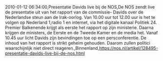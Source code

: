 2010-01-12 06:34:00,Presentatie Davids live bij de NOS,De NOS zendt live de presentatie uit van het rapport van de commissie- Davids over de Nederlandse steun aan de Irak-oorlog. Van 10.00 uur tot 12.00 uur is het te volgen op Nederland 1,radio 1 en internet, via het digitale kanaal Politiek 24. Premier Balkenende krijgt als eerste het rapport op zijn ministerie. Daarna krijgen de ministers, de Eerste en de Tweede Kamer en de media het. Vanaf 10.45 uur licht Davids zijn bevindingen toe op een persconferentie. De inhoud van het rapport is strikt geheim gehouden. Daarom zullen politici waarschijnlijk niet direct reageren.,Binnenland,https://nos.nl/artikel/128495-presentatie-davids-live-bij-de-nos.html
